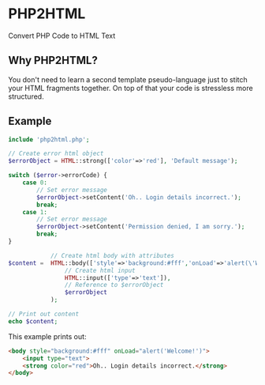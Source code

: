 PHP2HTML
========

Convert PHP Code to HTML Text

## Why PHP2HTML?
You don't need to learn a second template pseudo-language just to stitch your HTML fragments together. On top of that your code is stressless more structured.

## Example

```php
include 'php2html.php';

// Create error html object
$errorObject = HTML::strong(['color'=>'red'], 'Default message');

switch ($error->errorCode) {
	case 0:
		// Set error message
		$errorObject->setContent('Oh.. Login details incorrect.');
		break;
	case 1:
		// Set error message
		$errorObject->setContent('Permission denied, I am sorry.');
		break;
}

			// Create html body with attributes
$content =	HTML::body(['style'=>'background:#fff','onLoad'=>'alert(\'Welcome!\')'],
				// Create html input
				HTML::input(['type'=>'text']),
				// Reference to $errorObject
				$errorObject
			);

// Print out content
echo $content;
```
This example prints out:
```html
<body style="background:#fff" onLoad="alert('Welcome!')">
	<input type="text">
	<strong color="red">Oh.. Login details incorrect.</strong>
</body>
```